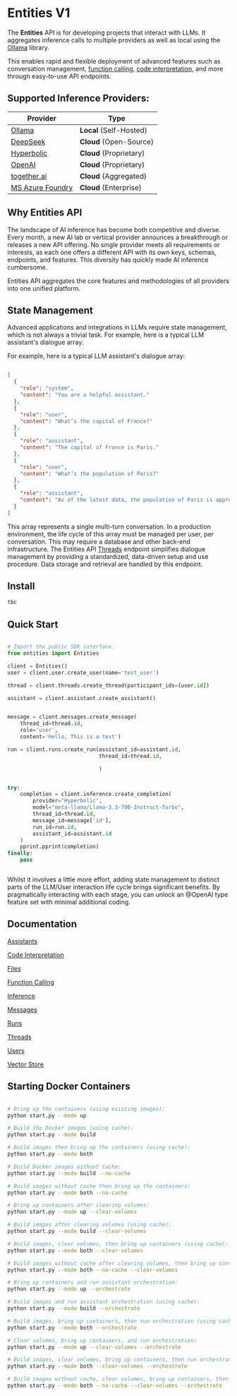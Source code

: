# Entities V1

The **Entities** API is for developing projects that interact with LLMs.
It aggregates inference calls to multiple providers as well as local using the [Ollama](https://github.com/ollama) library. 

This enables rapid and flexible deployment of advanced features such as conversation management, 
[function calling](/docs/function_calling.md), [code interpretation](/docs/function_calling.md), and more through easy-to-use API endpoints.


## Supported Inference Providers: 

| Provider                                       | Type                        |
|------------------------------------------------|-----------------------------|
| [Ollama](https://github.com/ollama)            | **Local** (Self-Hosted)     |
| [DeepSeek](https://platform.deepseek.com/)     | **Cloud** (Open-Source)     |
| [Hyperbolic](https://hyperbolic.xyz/)          | **Cloud** (Proprietary)     |
| [OpenAI](https://platform.openai.com/)         | **Cloud** (Proprietary)     |
| [together.ai](https://www.together.ai/)        | **Cloud** (Aggregated)      |
| [MS Azure Foundry](https://azure.microsoft.com) | **Cloud** (Enterprise)      |


## Why Entities API

The landscape of AI inference has become both competitive and diverse. Every month, a new AI lab or vertical provider announces a breakthrough or releases a new API offering. No single provider meets all requirements or interests, as each one offers a different API with its own keys, schemas, endpoints, and features. This diversity has quickly made AI inference cumbersome.

Entities API aggregates the core features and methodologies of all providers into one unified platform.

## State Management

Advanced applications and integrations in LLMs require state management, which is not always a trivial task.
For example, here is a typical LLM assistant's dialogue array:

For example,  here is a typical LLM assistant's dialogue array:

```json

[
  {
    "role": "system",
    "content": "You are a helpful assistant."
  },
  {
    "role": "user",
    "content": "What’s the capital of France?"
  },
  {
    "role": "assistant",
    "content": "The capital of France is Paris."
  },
  {
    "role": "user",
    "content": "What’s the population of Paris?"
  },
  {
    "role": "assistant",
    "content": "As of the latest data, the population of Paris is approximately 2.1 million."
  }
]

```

This array represents a single multi-turn conversation. In a production environment, the life cycle of this array must be managed per user, per conversation. This may require a database and other back-end infrastructure.
The Entities API [Threads](/docs/threads.md)  endpoint simplifies dialogue management by providing a standardized, data-driven setup and use procedure. Data storage and retrieval are handled by this endpoint.






## Install

```sh
tbc
```

## Quick Start

```python

# Import the public SDK interface.
from entities import Entities

client = Entities()
user = client.user.create_user(name='test_user')

thread = client.threads.create_thread(participant_ids=[user.id])

assistant = client.assistant.create_assistant()


message = client.messages.create_message(
    thread_id=thread.id,
    role='user',
    content='Hello, This is a test')

run = client.runs.create_run(assistant_id=assistant.id,
                             thread_id=thread.id,

                             )


try:
    completion = client.inference.create_completion(
        provider="Hyperbolic",
        model="meta-llama/Llama-3.3-70B-Instruct-Turbo",
        thread_id=thread.id,
        message_id=message['id'],
        run_id=run.id,
        assistant_id=assistant.id
    )
    pprint.pprint(completion)
finally:
    pass



```

Whilst it involves a little more effort, adding state management to distinct parts of the LLM/User interaction life cycle brings significant benefits. By pragmatically interacting with each stage, you can unlock an @OpenAI type feature set with minimal additional coding.





## Documentation

  [Assistants](/docs/assistants.md)
  
  [Code Interpretation](/docs/code_interpretation.md)
  
  [Files](/docs/files.md)
  
  [Function Calling](/docs/function_calling.md)
  
  [Inference](/docs/inference.md)
  
  [Messages](/docs/messages.md)
  
  [Runs](/docs/runs.md)

  [Threads](/docs/threads.md)
  
  [Users](/docs/users.md)
  
  [Vector Store](/docs/vector_store.md)

## Starting Docker Containers 

```bash

# Bring up the containers (using existing images):
python start.py --mode up

# Build the Docker images (using cache):
python start.py --mode build

# Build images then bring up the containers (using cache):
python start.py --mode both

# Build Docker images without cache:
python start.py --mode build --no-cache

# Build images without cache then bring up the containers:
python start.py --mode both --no-cache

# Bring up containers after clearing volumes:
python start.py --mode up --clear-volumes

# Build images after clearing volumes (using cache):
python start.py --mode build --clear-volumes

# Build images, clear volumes, then bring up containers (using cache):
python start.py --mode both --clear-volumes

# Build images without cache after clearing volumes, then bring up containers:
python start.py --mode both --no-cache --clear-volumes

# Bring up containers and run assistant orchestration:
python start.py --mode up --orchestrate

# Build images and run assistant orchestration (using cache):
python start.py --mode build --orchestrate

# Build images, bring up containers, then run orchestration (using cache):
python start.py --mode both --orchestrate

# Clear volumes, bring up containers, and run orchestration:
python start.py --mode up --clear-volumes --orchestrate

# Build images, clear volumes, bring up containers, then run orchestration (using cache):
python start.py --mode both --clear-volumes --orchestrate

# Build images without cache, clear volumes, bring up containers, then run orchestration:
python start.py --mode both --no-cache --clear-volumes --orchestrate

```
